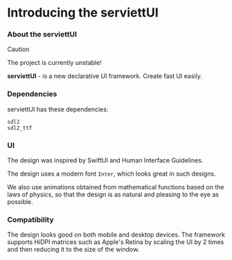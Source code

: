 # Introducing the serviettUI

### About the serviettUI

> [!CAUTION]
> The project is currently unstable!

**serviettUI** - is a new declarative UI framework. Create fast UI easily.

### Dependencies

serviettUI has these dependencies:

```
sdl2
sdl2_ttf
```

### UI

The design was inspired by SwiftUI and Human Interface Guidelines.

The design uses a modern font `Inter`, which looks great in such designs.

We also use animations obtained from mathematical functions based on the laws of physics, so that the design is as natural and pleasing to the eye as possible.

### Compatibility

The design looks good on both mobile and desktop devices. The framework supports HiDPI matrices such as Apple's Retina by scaling the UI by 2 times and then reducing it to the size of the window.